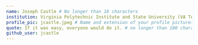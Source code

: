 ```yaml
---
name: Joseph Castle # No longer than 18 characters
institution: Virginia Polytechnic Institute and State University (VA Tech) # no longer than 58 characters
profile_pic: jcastle.jpeg # Name and extension of your profile picture(ex. mona.png)
quote: If it was easy, everyone would do it. # no longer than 100 characters
github_user: jcastle
---
```

